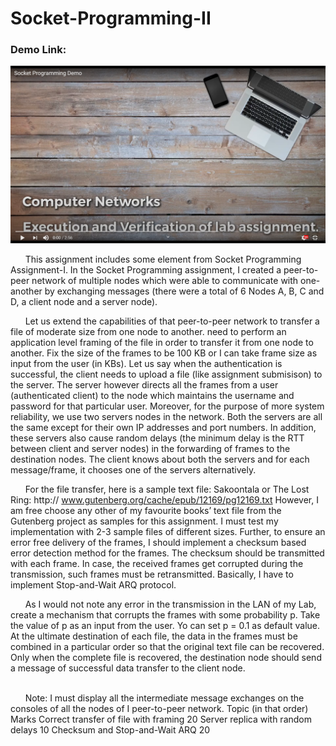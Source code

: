 # Socket-Programming-II

### Demo Link:
![Alt Text](https://raw.githubusercontent.com/cynicphoenix/Socket-Programming-II/master/Screenshot%20(97).png?token=AK7XLBX67RZGOTR4ZGIWGTC7BWXPA)
<br/>

&nbsp;&nbsp;&nbsp;&nbsp;&nbsp;&nbsp;This assignment includes some element from Socket Programming Assignment-I. In the Socket Programming assignment, I created a peer-to-peer network of multiple nodes which were able to
communicate with one-another by exchanging messages (there were a total of 6 Nodes A, B, C
and D, a client node and a server node).<br/>

&nbsp;&nbsp;&nbsp;&nbsp;&nbsp;&nbsp;Let us extend the capabilities of that peer-to-peer network to transfer a file of moderate
size from one node to another.  need to perform an application level framing of the file in order
to transfer it from one node to another. Fix the size of the frames to be 100 KB or I can take
frame size as input from the user (in KBs). Let us say when the authentication is successful, the client needs to upload a file (like
assignment submisison) to the server. The server however directs all the frames from a user
(authenticated client) to the node which maintains the username and password for that particular
user. Moreover, for the purpose of more system reliability, we use two servers nodes in the
network. Both the servers are all the same except for their own IP addresses and port numbers. In
addition, these servers also cause random delays (the minimum delay is the RTT between client
and server nodes) in the forwarding of frames to the destination nodes.
The client knows about both the servers and for each message/frame, it chooses one of
the servers alternatively.<br/>

&nbsp;&nbsp;&nbsp;&nbsp;&nbsp;&nbsp;For the file transfer, here is a sample text file: Sakoontala or The Lost Ring: http://
www.gutenberg.org/cache/epub/12169/pg12169.txt
However, I am free choose any other of my favourite books’ text file from the Gutenberg
project as samples for this assignment. I must test my implementation with 2-3 sample files
of different sizes.
Further, to ensure an error free delivery of the frames, I should implement a checksum
based error detection method for the frames. The checksum should be transmitted with each
frame. In case, the received frames get corrupted during the transmission, such frames must be
retransmitted. Basically, I have to implement Stop-and-Wait ARQ protocol.
<br/>

&nbsp;&nbsp;&nbsp;&nbsp;&nbsp;&nbsp;As I would not note any error in the transmission in the LAN of my Lab, create a
mechanism that corrupts the frames with some probability p. Take the value of p as an input from
the user. Yo can set p = 0.1 as default value.
At the ultimate destination of each file, the data in the frames must be combined in a
particular order so that the original text file can be recovered. Only when the complete file is
recovered, the destination node should send a message of successful data transfer to the client
node.

<br/>
&nbsp;&nbsp;&nbsp;&nbsp;&nbsp;&nbsp;Note: I must display all the intermediate message exchanges on the consoles of all the nodes
of I peer-to-peer network.
Topic (in that order) Marks
Correct transfer of file with framing 20
Server replica with random delays 10
Checksum and Stop-and-Wait ARQ 20
